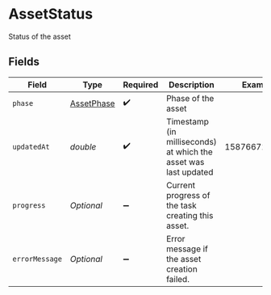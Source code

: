 # AssetStatus

Status of the asset


## Fields

| Field                                                           | Type                                                            | Required                                                        | Description                                                     | Example                                                         |
| --------------------------------------------------------------- | --------------------------------------------------------------- | --------------------------------------------------------------- | --------------------------------------------------------------- | --------------------------------------------------------------- |
| `phase`                                                         | [AssetPhase](../../models/components/AssetPhase.md)             | :heavy_check_mark:                                              | Phase of the asset                                              |                                                                 |
| `updatedAt`                                                     | *double*                                                        | :heavy_check_mark:                                              | Timestamp (in milliseconds) at which the asset was last updated | 1587667174725                                                   |
| `progress`                                                      | *Optional<Double>*                                              | :heavy_minus_sign:                                              | Current progress of the task creating this asset.               |                                                                 |
| `errorMessage`                                                  | *Optional<String>*                                              | :heavy_minus_sign:                                              | Error message if the asset creation failed.                     |                                                                 |